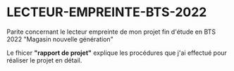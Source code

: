# LECTEUR-EMPREINTE-BTS-2022
Parite concernant le lecteur empreinte de mon projet fin d'étude en BTS 2022 "Magasin nouvelle génération"

Le fhicer __"rapport de projet"__ explique les procédures que j'ai effectué pour réaliser le projet en détail.
